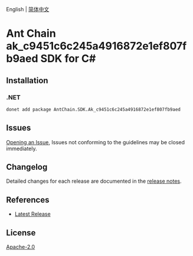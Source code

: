 English | [简体中文](README-CN.md)

# Ant Chain ak_c9451c6c245a4916872e1ef807fb9aed SDK for C#

## Installation

### .NET

```bash
donet add package AntChain.SDK.Ak_c9451c6c245a4916872e1ef807fb9aed
```

## Issues

[Opening an Issue](https://github.com/alipay/antchain-openapi-prod-sdk/issues/new), Issues not conforming to the guidelines may be closed immediately.

## Changelog

Detailed changes for each release are documented in the [release notes](./ChangeLog.md).

## References

* [Latest Release](https://github.com/alipay/antchain-openapi-prod-sdk/)

## License

[Apache-2.0](http://www.apache.org/licenses/LICENSE-2.0)

